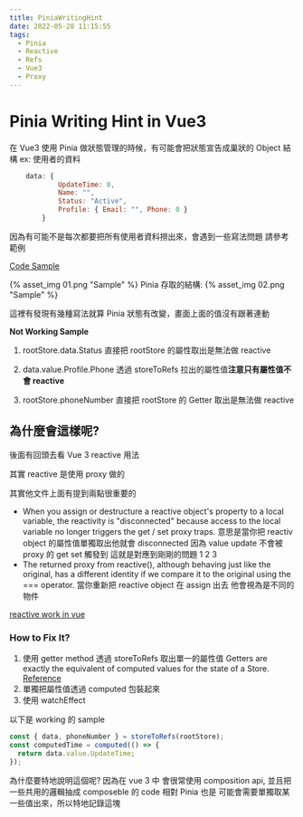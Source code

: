 ```yaml
---
title: PiniaWritingHint
date: 2022-05-28 11:15:55
tags:
  - Pinia
  - Reactive
  - Refs
  - Vue3
  - Proxy
---
```


# Pinia Writing Hint in Vue3

在 Vue3 使用 Pinia 做狀態管理的時候，有可能會把狀態宣告成巢狀的 Object 結構
ex: 使用者的資料

```javascript
    data: {
            UpdateTime: 0,
            Name: "",
            Status: "Active",
            Profile: { Email: "", Phone: 0 }
        }
```

因為有可能不是每次都要把所有使用者資料撈出來，會遇到一些寫法問題 請參考範例

[Code Sample](https://codesandbox.io/s/sad-fermat-p3ig62)

{% asset_img 01.png "Sample" %}
Pinia 存取的結構:
{% asset_img 02.png "Sample" %}

這裡有發現有幾種寫法就算 Pinia 狀態有改變，畫面上面的值沒有跟著連動

**Not Working Sample**

1. rootStore.data.Status
   直接把 rootStore 的屬性取出是無法做 reactive

2. data.value.Profile.Phone
   透過 storeToRefs 拉出的屬性值**注意只有屬性值不會 reactive**

3. rootStore.phoneNumber
   直接把 rootStore 的 Getter 取出是無法做 reactive

## 為什麼會這樣呢?

後面有回頭去看 Vue 3 reactive 用法

其實 reactive 是使用 proxy 做的

其實他文件上面有提到兩點很重要的

- When you assign or destructure a reactive object's property to a local variable, the reactivity is "disconnected" because access to the local variable no longer triggers the get / set proxy traps.
  意思是當你把 reactiv object 的屬性值單獨取出他就會 disconnected 因為 value update 不會被 proxy 的 get set 觸發到
  這就是對應到剛剛的問題 1 2 3
- The returned proxy from reactive(), although behaving just like the original, has a different identity if we compare it to the original using the === operator.
  當你重新把 reactive object 在 assign 出去 他會視為是不同的物件

[reactive work in vue](https://vuejs.org/guide/extras/reactivity-in-depth.html#how-reactivity-works-in-vue)

### How to Fix It?

1. 使用 getter method 透過 storeToRefs 取出單一的屬性值
   Getters are exactly the equivalent of computed values for the state of a Store.
   [Reference](https://pinia.vuejs.org/core-concepts/getters.html)
2. 單獨把屬性值透過 computed 包裝起來
3. 使用 watchEffect

以下是 working 的 sample

```javascript
const { data, phoneNumber } = storeToRefs(rootStore);
const computedTime = computed(() => {
  return data.value.UpdateTime;
});
```

為什麼要特地說明這個呢? 因為在 vue 3 中 會很常使用 composition api, 並且把一些共用的邏輯抽成 composeble 的 code
相對 Pinia 也是 可能會需要單獨取某一些值出來，所以特地記錄這塊
